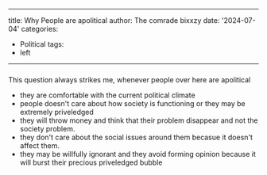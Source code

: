  
---
title: Why People are apolitical
author: The comrade bixxzy
date: '2024-07-04'
categories:
  - Political
tags:
  - left
---
###

This question always strikes me, whenever people over here are apolitical

- they are comfortable with the current political climate
- people doesn't care about how society is functioning or they may be extremely priveledged
- they will throw money and think that their problem disappear and not the society problem.
- they don't care about the social issues around them becasue it doesn't affect them.
- they may be willfully ignorant and they avoid forming opinion because it will burst their precious priveledged bubble
